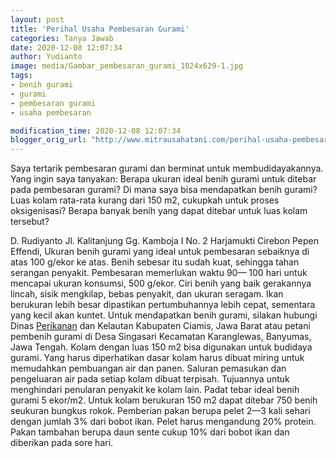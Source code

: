 ```yaml
---
layout: post
title: 'Perihal Usaha Pembesaran Gurami'
categories: Tanya Jawab
date: 2020-12-08 12:07:34
author: Yudianto
image: media/Gambar_pembesaran_gurami_1024x629-1.jpg
tags:
- benih gurami
- gurami
- pembesaran gurami
- usaha pembesaran

modification_time: 2020-12-08 12:07:34
blogger_orig_url: "http://www.mitrausahatani.com/perihal-usaha-pembesaran-gurami.html"
---
```


Saya tertarik pembesaran gurami dan berminat untuk membudidayakannya. Yang
ingin saya tanyakan: Berapa ukuran ideal benih gurami untuk ditebar pada
pembesaran gurami? Di mana saya bisa mendapatkan benih gurami? Luas kolam
rata-rata kurang dari 150 m2, cukupkah untuk proses oksigenisasi? Berapa
banyak benih yang dapat ditebar untuk luas kolam tersebut?

D. Rudiyanto Jl. Kalitanjung Gg. Kamboja I No. 2 Harjamukti Cirebon Pepen
Effendi, Ukuran benih gurami yang ideal untuk pembesaran sebaiknya di atas 100
g/ekor ke atas. Benih sebesar itu sudah kuat, sehingga tahan serangan
penyakit. Pembesaran memerlukan waktu 90— 100 hari untuk mencapai ukuran
konsumsi, 500 g/ekor. Ciri benih yang baik gerakannya lincah, sisik mengkilap,
bebas penyakit, dan ukuran seragam. Ikan berukuran lebih besar dipastikan
pertumbuhannya lebih cepat, sementara yang kecil akan kuntet. Untuk
mendapatkan benih gurami, silakan hubungi Dinas
[Perikanan](https://www.mitrausahatani.com/perikanan "Perikanan") dan Kelautan
Kabupaten Ciamis, Jawa Barat atau petani pembenih gurami di Desa Singasari
Kecamatan Karanglewas, Banyumas, Jawa Tengah. Kolam dengan luas 150 m2 bisa
digunakan untuk budidaya gurami. Yang harus diperhatikan dasar kolam harus
dibuat miring untuk memudahkan pembuangan air dan panen. Saluran pemasukan dan
pengeluaran air pada setiap kolam dibuat terpisah. Tujuannya untuk menghindari
penularan penyakit ke kolam lain. Padat tebar ideal benih gurami 5 ekor/m2.
Untuk kolam berukuran 150 m2 dapat ditebar 750 benih seukuran bungkus rokok.
Pemberian pakan berupa pelet 2—3 kali sehari dengan jumlah 3% dari bobot ikan.
Pelet harus mengandung 20% protein. Pakan tambahan berupa daun sente cukup 10%
dari bobot ikan dan diberikan pada sore hari.



